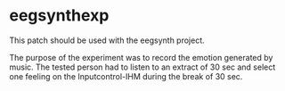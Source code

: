 # eegsynthexp
This patch should be used with the eegsynth project.

The purpose of the experiment was to record the emotion generated by music. 
The tested person had to listen to an extract of 30 sec and select one feeling on the Inputcontrol-IHM during the break of 30 sec. 
